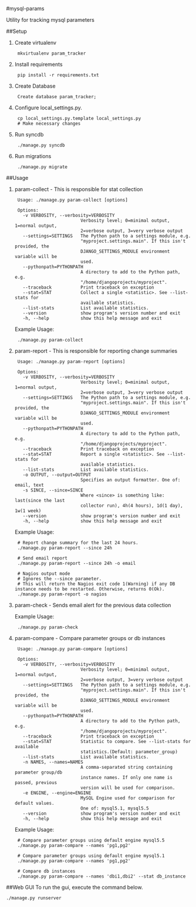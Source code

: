 #mysql-params

Utility for tracking mysql parameters

##Setup
1. Create virtualenv

        mkvirtualenv param_tracker

2. Install requirements

        pip install -r requirements.txt

3. Create Database

        Create database param_tracker;

4. Configure local_settings.py.

        cp local_settings.py.template local_settings.py
        # Make necessary changes

5. Run syncdb

        ./manage.py syncdb

6. Run migrations

        ./manage.py migrate

##Usage
1. param-collect - This is responsible for stat collection
    
        Usage: ./manage.py param-collect [options] 

        Options:
          -v VERBOSITY, --verbosity=VERBOSITY
                                Verbosity level; 0=minimal output, 1=normal output,
                                2=verbose output, 3=very verbose output
          --settings=SETTINGS   The Python path to a settings module, e.g.
                                "myproject.settings.main". If this isn't provided, the
                                DJANGO_SETTINGS_MODULE environment variable will be
                                used.
          --pythonpath=PYTHONPATH
                                A directory to add to the Python path, e.g.
                                "/home/djangoprojects/myproject".
          --traceback           Print traceback on exception
          --stat=STAT           Collect a single <statistic>. See --list-stats for
                                available statistics.
          --list-stats          List available statistics.
          --version             show program's version number and exit
          -h, --help            show this help message and exit
          
    Example Usage:
    
        ./manage.py param-collect

2. param-report - This is responsible for reporting change summaries

        Usage: ./manage.py param-report [options] 

        Options:
          -v VERBOSITY, --verbosity=VERBOSITY
                                Verbosity level; 0=minimal output, 1=normal output,
                                2=verbose output, 3=very verbose output
          --settings=SETTINGS   The Python path to a settings module, e.g.
                                "myproject.settings.main". If this isn't provided, the
                                DJANGO_SETTINGS_MODULE environment variable will be
                                used.
          --pythonpath=PYTHONPATH
                                A directory to add to the Python path, e.g.
                                "/home/djangoprojects/myproject".
          --traceback           Print traceback on exception
          --stat=STAT           Report a single <statistic>. See --list-stats for
                                available statistics.
          --list-stats          List available statistics.
          -o OUTPUT, --output=OUTPUT
                                Specifies an output formatter. One of: email, text
          -s SINCE, --since=SINCE
                                Where <since> is something like: last(since the last
                                collector run), 4h(4 hours), 1d(1 day), 1w(1 week)
          --version             show program's version number and exit
          -h, --help            show this help message and exit
          
    Example Usage:
    
        # Report change summary for the last 24 hours.
        ./manage.py param-report --since 24h
        
        # Send email report
        ./manage.py param-report --since 24h -o email
        
        # Nagios output mode
        # Ignores the --since parameter.
        # This will return the Nagios exit code 1(Warning) if any DB instance needs to be restarted. Otherwise, returns 0(Ok).
        ./manage.py param-report -o nagios

3. param-check - Sends email alert for the previous data collection

    Example Usage:
    
        ./manage.py param-check
        
4. param-compare - Compare parameter groups or db instances
    
        Usage: ./manage.py param-compare [options] 

        Options:
          -v VERBOSITY, --verbosity=VERBOSITY
                                Verbosity level; 0=minimal output, 1=normal output,
                                2=verbose output, 3=very verbose output
          --settings=SETTINGS   The Python path to a settings module, e.g.
                                "myproject.settings.main". If this isn't provided, the
                                DJANGO_SETTINGS_MODULE environment variable will be
                                used.
          --pythonpath=PYTHONPATH
                                A directory to add to the Python path, e.g.
                                "/home/djangoprojects/myproject".
          --traceback           Print traceback on exception
          --stat=STAT           Statistic to compare. See --list-stats for available
                                statistics.(Default: parameter_group)
          --list-stats          List available statistics.
          -n NAMES, --names=NAMES
                                A comma-separated string containing parameter group/db
                                instance names. If only one name is passed, previous
                                version will be used for comparison.
          -e ENGINE, --engine=ENGINE
                                MySQL Engine used for comparison for default values.
                                One of: mysql5.1, mysql5.5
          --version             show program's version number and exit
          -h, --help            show this help message and exit

    Example Usage:
        
        # Compare parameter groups using default engine mysql5.5
        ./manage.py param-compare --names 'pg1,pg2'
        
        # Compare parameter groups using default engine mysql5.1
        ./manage.py param-compare --names 'pg1,pg2'
        
        # Compare db instances
        ./manage.py param-compare --names 'dbi1,dbi2' --stat db_instance
        
##Web GUI
To run the gui, execute the command below.
    
    ./manage.py runserver
